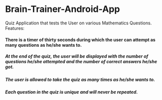 # Brain-Trainer-Android-App
Quiz Application that tests the User on various Mathematics Questions.  
Features: 
#### There is a timer of thirty seconds during which the user can attempt as many questions as he/she wants to.
##### At the end of the quiz, the user will be displayed with the number of questions he/she attempted and the number of correct answers he/she got.
##### The user is allowed to take the quiz as many times as he/she wants to.
##### Each question in the quiz is unique and will never be repeated.
